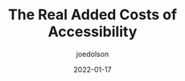 ---
author: joedolson
date: 2022-01-17
draft: true
tags:
  - accessibility
  - meta
target_url: https://www.joedolson.com/2022/01/the-real-added-costs-of-accessibility/
title: The Real Added Costs of Accessibility
---